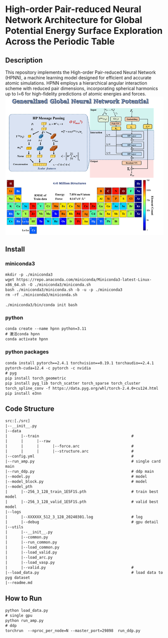 # High-order Pair-reduced Neural Network Architecture for Global Potential Energy Surface Exploration Across the Periodic Table

## Description
This repository implements the High-order Pair-reduced Neural Network (HPNN), a machine learning model designed for efficient and accurate atomic simulations. HPNN employs a hierarchical angular interaction scheme with reduced pair dimensions, incorporating spherical harmonics up to l=6 for high-fidelity predictions of atomic energies and forces.
![HPNN.png](data/img/HPNN.png)


## Install
### miniconda3
```
mkdir -p ./miniconda3
wget https://repo.anaconda.com/miniconda/Miniconda3-latest-Linux-x86_64.sh -O ./miniconda3/miniconda.sh
bash ./miniconda3/miniconda.sh -b -u -p ./miniconda3
rm -rf ./miniconda3/miniconda.sh

./miniconda3/bin/conda init bash
```

### python
```
conda create --name hpnn python=3.11
# 激活conda hpnn
conda activate hpnn
```
### python packages
```
conda install pytorch==2.4.1 torchvision==0.19.1 torchaudio==2.4.1 pytorch-cuda=12.4 -c pytorch -c nvidia
# pyg
pip install torch_geometric
pip install pyg_lib torch_scatter torch_sparse torch_cluster torch_spline_conv -f https://data.pyg.org/whl/torch-2.4.0+cu124.html
pip install e3nn
```
## Code Structure
```
src:[./src]
|--__init__.py
|--data
|      |--train                                         # 
|      |      |--raw
|      |      |      |--force.arc                       #
|      |      |      |--structure.arc                   # 
|--config.yml                                           # 
|--run_amp.py                                           # single card main
|--run_ddp.py                                           # ddp main
|--model.py                                             # model
|--model_block.py                                       # model
|--model_pth
|      |--256_3_128_train_1E5F1S.pth                    # train best model
|      |--256_3_128_valid_1E5F1S.pth                    # valid best model
|--logs
|      |--XXXXXX_512_3_128_20240301.log                 # log
|      |--debug                                         # gpu detail
|--utils
|      |--__init__.py
|      |--common.py
|      |--run_common.py
|      |--load_common.py
|      |--load_valid.py                                 
|      |--load_arc.py
|      |--load_vasp.py
|      |--valid.py                                      #
|--load_data.py                                         # load data to pyg dataset
|--readme.md
```
## How to Run
```
python load_data.py
# single gpu
python run_amp.py
# ddp 
torchrun  --nproc_per_node=N --master_port=29898  run_ddp.py
```